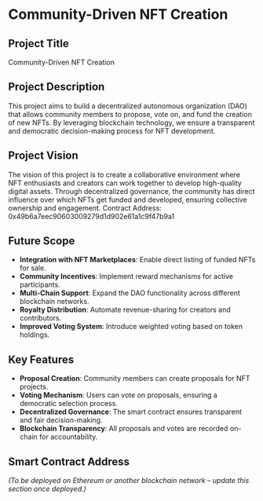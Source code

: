 # Community-Driven NFT Creation

## Project Title
Community-Driven NFT Creation

## Project Description
This project aims to build a decentralized autonomous organization (DAO) that allows community members to propose, vote on, and fund the creation of new NFTs. By leveraging blockchain technology, we ensure a transparent and democratic decision-making process for NFT development.

## Project Vision
The vision of this project is to create a collaborative environment where NFT enthusiasts and creators can work together to develop high-quality digital assets. Through decentralized governance, the community has direct influence over which NFTs get funded and developed, ensuring collective ownership and engagement.
Contract Address: 0x49b6a7eec90603009279d1d902e61a1c9f47b9a1
## Future Scope
- **Integration with NFT Marketplaces**: Enable direct listing of funded NFTs for sale.
- **Community Incentives**: Implement reward mechanisms for active participants.
- **Multi-Chain Support**: Expand the DAO functionality across different blockchain networks.
- **Royalty Distribution**: Automate revenue-sharing for creators and contributors.
- **Improved Voting System**: Introduce weighted voting based on token holdings.

## Key Features
- **Proposal Creation**: Community members can create proposals for NFT projects.
- **Voting Mechanism**: Users can vote on proposals, ensuring a democratic selection process.
- **Decentralized Governance**: The smart contract ensures transparent and fair decision-making.
- **Blockchain Transparency**: All proposals and votes are recorded on-chain for accountability.

## Smart Contract Address
*(To be deployed on Ethereum or another blockchain network – update this section once deployed.)*

